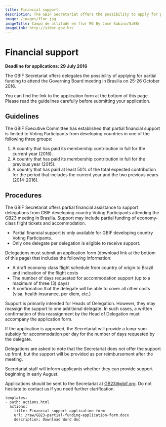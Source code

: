 ```yaml
---
title: Financial support
description: The GBIF Secretariat offers the possibility to apply for partial funding to attend the Governing Board meeting.
image: /images/flor.jpg
imageTitle: Campo de altitude em flor MG By José Sabino/SiBBr
imageLink: http://sibbr.gov.br/
---
```


# Financial support

__Deadline for applications: 29 July 2016__

The GBIF Secretariat offers delegates the possibility of applying for partial funding to attend the Governing Board meeting in Brasilia on 25-26 October 2016.

You can find the link to the application form at the bottom of this page. Please read the guidelines carefully before submitting your application. 

## Guidelines

The GBIF Executive Committee has established that partial financial support is limited to Voting Participants from developing countries in one of the following three groups: 

1. A country that has paid its membership contribution in full for the current year (2016).
2. A country that has paid its membership contribution in full for the previous year (2015).
3. A country that has paid at least 50% of the total expected contribution for the period that includes the current year and the two previous years (2014-2016).

## Procedures

The GBIF Secretariat offers partial financial assistance to support delegations from GBIF developing country Voting Participants attending the GB23 meeting in Brasília. Support may include partial funding of economy-class flight tickets and accommodation. 

+ Partial financial support is only available for GBIF developing country Voting Participants.
+ Only one delegate per delegation is eligible to receive support.

Delegations must submit an application form (download link at the bottom of this page) that includes the following information:

+ A draft economy class flight schedule from country of origin to Brazil and indication of the flight costs
+ The number of days requested for accommodation support (up to a maximum of three (3) days)
+ A confirmation that the delegate will be able to cover all other costs (visa, health insurance, per diem, etc.) 

Support is primarily intended for Heads of Delegation. However, they may reassign the support to one additional delegate. In such cases, a written confirmation of this reassignment by the Head of Delegation must accompany the application form.

If the application is approved, the Secretariat will provide a lump-sum subsidy for accommodation per day for the number of days requested by the delegate. 

Delegations are asked to note that the Secretariat does not offer the support up front, but the support will be provided as per reimbursement after the meeting.

Secretariat staff will inform applicants whether they can provide support beginning in early August. 

Applications should be sent to the Secretariat at [GB23@gbif.org](mailto:GB23@gbif.org). Do not hesitate to contact us if you need further clarification. 

```styledYaml
templates:
- path: actions.html
  actions:
  - title: Financial support application form
    url: /raw/GB23-partial-funding-application-form.docx
    description: Download Word doc
```


